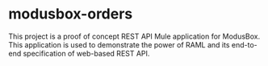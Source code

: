 # modusbox-orders

This project is a proof of concept REST API Mule application for ModusBox. This application is used to
demonstrate the power of RAML and its end-to-end specification of web-based REST API. 